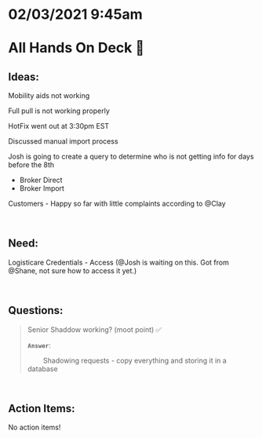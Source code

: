 # **02/03/2021 9:45am <br> <br> All Hands On Deck 💯**

## **Ideas:**

Mobility aids not working

Full pull is not working properly

HotFix went out at 3:30pm EST

Discussed manual import process

Josh is going to create a query to determine who is not getting info for days before the 8th
  * Broker Direct
  * Broker Import 

Customers - Happy so far with little complaints according to @Clay

&nbsp;

## **Need:**

Logisticare Credentials - Access (@Josh is waiting on this. Got from @Shane, not sure how to access it yet.) 

&nbsp;

## **Questions:**

> Senior Shaddow working?  (moot point) ✅
>
> **`Answer`**:
>
> &nbsp; &nbsp; &nbsp; &nbsp; Shadowing requests - copy everything and storing it in a database

&nbsp;

## **Action Items:**

No action items!